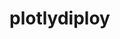 # plotlydiploy

<!DOCTYPE html>
<html lang="en">
<head>
    <meta charset="UTF-8">
    <meta name="viewport" content="width=device-width, initial-scale=1.0">
    <meta http-equiv="X-UA-Compatible" content="ie=edge">
    <title>Greek gods</title>
    <script src="https://cdn.plot.ly/plotly-latest.min.js"></script>
</head>
<body>
    <div id="plot"></div>
    <script src="data.js"></script>
    <script src="plots.js"></script>
</body>
</html>
